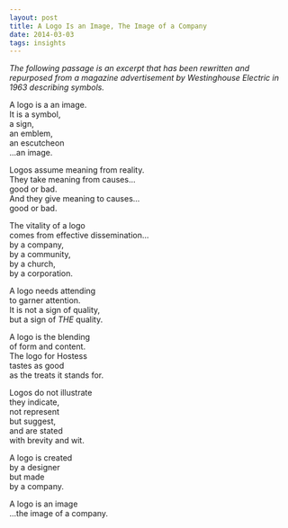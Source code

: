 ```yaml
---
layout: post
title: A Logo Is an Image, The Image of a Company
date: 2014-03-03
tags: insights
---
```


*The following passage is an excerpt that has been rewritten and repurposed from a magazine advertisement by Westinghouse Electric in 1963 describing symbols.*

A logo is a an image.  
It is a symbol,  
a sign,  
an emblem,  
an escutcheon  
...an image.  

Logos assume meaning from reality.  
They take meaning from causes...  
good or bad.  
And they give meaning to causes...  
good or bad.  

The vitality of a logo  
comes from effective dissemination...  
by a company,  
by a community,  
by a church,  
by a corporation.  

A logo needs attending  
to garner attention.  
It is not a sign of quality,  
but a sign of *THE* quality.  

A logo is the blending  
of form and content.  
The logo for Hostess  
tastes as good  
as the treats it stands for.  

Logos do not illustrate  
they indicate,  
not represent  
but suggest,  
and are stated  
with brevity and wit.  

A logo is created  
by a designer  
but made  
by a company.  

A logo is an image  
...the image of a company.  